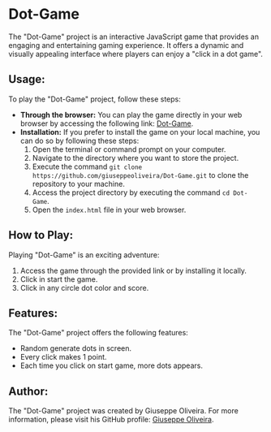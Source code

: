 <h1>Dot-Game</h1>

<p>The "Dot-Game" project is an interactive JavaScript game that provides an engaging and entertaining gaming experience. It offers a dynamic and visually appealing interface where players can enjoy a "click in a dot game".</p>

<h2>Usage:</h2>
<p>To play the "Dot-Game" project, follow these steps:</p>
<ul>
  <li><strong>Through the browser:</strong> You can play the game directly in your web browser by accessing the following link: <a href="https://giuseppeoliveira.github.io/Game-1/">Dot-Game</a>.</li>
  <li><strong>Installation:</strong> If you prefer to install the game on your local machine, you can do so by following these steps:
    <ol>
      <li>Open the terminal or command prompt on your computer.</li>
      <li>Navigate to the directory where you want to store the project.</li>
      <li>Execute the command <code>git clone https://github.com/giuseppeoliveira/Dot-Game.git</code> to clone the repository to your machine.</li>
      <li>Access the project directory by executing the command <code>cd Dot-Game</code>.</li>
      <li>Open the <code>index.html</code> file in your web browser.</li>
    </ol>
  </li>
</ul>

<h2>How to Play:</h2>
<p>Playing "Dot-Game" is an exciting adventure:</p>
<ol>
  <li>Access the game through the provided link or by installing it locally.</li>
  <li>Click in start the game.</li>
  <li>Click in any circle dot color and score.</li>
</ol>

<h2>Features:</h2>
<p>The "Dot-Game" project offers the following features:</p>
<ul>
  <li>Random generate dots in screen.</li>
  <li>Every click makes 1 point.</li>
  <li>Each time you click on start game, more dots appears.</li>
</ul>

<h2>Author:</h2>
<p>The "Dot-Game" project was created by Giuseppe Oliveira. For more information, please visit his GitHub profile: <a href="https://github.com/giuseppeoliveira">Giuseppe Oliveira</a>.</p>
